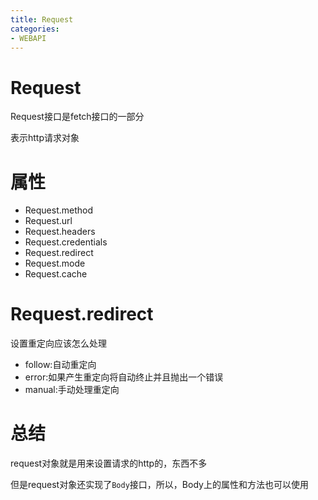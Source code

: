 ```yaml
---
title: Request
categories: 
- WEBAPI
---
```

# Request

Request接口是fetch接口的一部分

表示http请求对象

# 属性
- Request.method
- Request.url
- Request.headers
- Request.credentials
- Request.redirect
- Request.mode
- Request.cache 




# Request.redirect

设置重定向应该怎么处理
- follow:自动重定向
- error:如果产生重定向将自动终止并且抛出一个错误
- manual:手动处理重定向


# 总结

request对象就是用来设置请求的http的，东西不多

但是request对象还实现了`Body`接口，所以，Body上的属性和方法也可以使用

